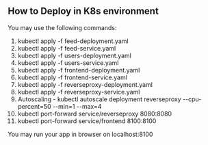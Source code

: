 ## How to Deploy in K8s environment

You may use the following commands:

1. kubectl apply -f feed-deployment.yaml
2. kubectl apply -f feed-service.yaml
3. kubectl apply -f users-deployment.yaml
4. kubectl apply -f users-service.yaml
5. kubectl apply -f frontend-deployment.yaml
6. kubectl apply -f frontend-service.yaml
7. kubectl apply -f reverseproxy-deployment.yaml
8. kubectl apply -f reverseproxy-service.yaml
9. Autoscaling - kubectl autoscale deployment reverseproxy --cpu-percent=50 --min=1 --max=4
10. kubectl port-forward service/reverseproxy 8080:8080
11. kubectl port-forward service/frontend 8100:8100

You may run your app in browser on localhost:8100